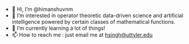 - 👋 Hi, I’m @himanshuvnm
- 👀 I’m interested in operator theoretic data-driven science and artificial intelligence powered by certain classes of mathematical functions.
- 🌱 I’m currently learning a lot of things!
- 📫 How to reach me : just email me at hsingh@uttyler.edu

<!---
himanshuvnm/himanshuvnm is a ✨ special ✨ repository because its `README.md` (this file) appears on your GitHub profile.
You can click the Preview link to take a look at your changes.
--->
